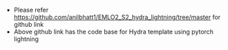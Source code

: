 - Please refer https://github.com/anilbhatt1/EMLO2_S2_hydra_lightning/tree/master for github link
- Above github link has the code base for Hydra template using pytorch lightning
